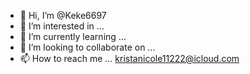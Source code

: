 - 👋 Hi, I’m @Keke6697
- 👀 I’m interested in ...
- 🌱 I’m currently learning ...
- 💞️ I’m looking to collaborate on ...
- 📫 How to reach me ... kristanicole11222@icloud.com

<!---
Keke6697/Keke6697 is a ✨ special ✨ repository because its `README.md` (this file) appears on your GitHub profile.
You can click the Preview link to take a look at your changes.
--->
